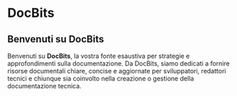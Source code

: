 # DocBits

## Benvenuti su DocBits

Benvenuti su **DocBits**, la vostra fonte esaustiva per strategie e approfondimenti sulla documentazione. Da DocBits, siamo dedicati a fornire risorse documentali chiare, concise e aggiornate per sviluppatori, redattori tecnici e chiunque sia coinvolto nella creazione o gestione della documentazione tecnica.
